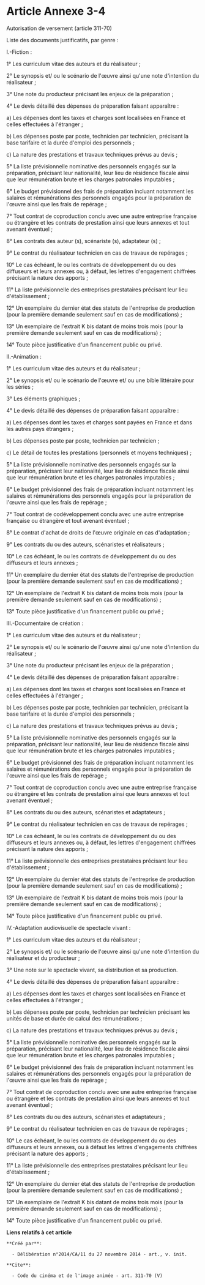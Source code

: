 # Article Annexe 3-4

Autorisation de versement (article 311-70) 

Liste des documents justificatifs, par genre : 

I.-Fiction : 

1° Les curriculum vitae des auteurs et du réalisateur ; 

2° Le synopsis et/ ou le scénario de l'œuvre ainsi qu'une note d'intention du réalisateur ; 

3° Une note du producteur précisant les enjeux de la préparation ; 

4° Le devis détaillé des dépenses de préparation faisant apparaître : 

a) Les dépenses dont les taxes et charges sont localisées en France et celles effectuées à l'étranger ; 

b) Les dépenses poste par poste, technicien par technicien, précisant la base tarifaire et la durée d'emploi des
personnels ; 

c) La nature des prestations et travaux techniques prévus au devis ; 

5° La liste prévisionnelle nominative des personnels engagés sur la préparation, précisant leur nationalité, leur lieu de
résidence fiscale ainsi que leur rémunération brute et les charges patronales imputables ; 

6° Le budget prévisionnel des frais de préparation incluant notamment les salaires et rémunérations des personnels engagés
pour la préparation de l'œuvre ainsi que les frais de repérage ; 

7° Tout contrat de coproduction conclu avec une autre entreprise française ou étrangère et les contrats de prestation ainsi
que leurs annexes et tout avenant éventuel ; 

8° Les contrats des auteur (s), scénariste (s), adaptateur (s) ; 

9° Le contrat du réalisateur technicien en cas de travaux de repérages ; 

10° Le cas échéant, le ou les contrats de développement du ou des diffuseurs et leurs annexes ou, à défaut, les lettres
d'engagement chiffrées précisant la nature des apports ; 

11° La liste prévisionnelle des entreprises prestataires précisant leur lieu d'établissement ; 

12° Un exemplaire du dernier état des statuts de l'entreprise de production (pour la première demande seulement sauf en cas
de modifications) ; 

13° Un exemplaire de l'extrait K bis datant de moins trois mois (pour la première demande seulement sauf en cas de
modifications) ; 

14° Toute pièce justificative d'un financement public ou privé. 

II.-Animation : 

1° Les curriculum vitae des auteurs et du réalisateur ; 

2° Le synopsis et/ ou le scénario de l'œuvre et/ ou une bible littéraire pour les séries ; 

3° Les éléments graphiques ; 

4° Le devis détaillé des dépenses de préparation faisant apparaître : 

a) Les dépenses dont les taxes et charges sont payées en France et dans les autres pays étrangers ; 

b) Les dépenses poste par poste, technicien par technicien ; 

c) Le détail de toutes les prestations (personnels et moyens techniques) ; 

5° La liste prévisionnelle nominative des personnels engagés sur la préparation, précisant leur nationalité, leur lieu de
résidence fiscale ainsi que leur rémunération brute et les charges patronales imputables ; 

6° Le budget prévisionnel des frais de préparation incluant notamment les salaires et rémunérations des personnels engagés
pour la préparation de l'œuvre ainsi que les frais de repérage ; 

7° Tout contrat de codéveloppement conclu avec une autre entreprise française ou étrangère et tout avenant éventuel ; 

8° Le contrat d'achat de droits de l'œuvre originale en cas d'adaptation ; 

9° Les contrats du ou des auteurs, scénaristes et réalisateurs ; 

10° Le cas échéant, le ou les contrats de développement du ou des diffuseurs et leurs annexes ; 

11° Un exemplaire du dernier état des statuts de l'entreprise de production (pour la première demande seulement sauf en cas
de modifications) ; 

12° Un exemplaire de l'extrait K bis datant de moins trois mois (pour la première demande seulement sauf en cas de
modifications) ; 

13° Toute pièce justificative d'un financement public ou privé ; 

III.-Documentaire de création : 

1° Les curriculum vitae des auteurs et du réalisateur ; 

2° Le synopsis et/ ou le scénario de l'œuvre ainsi qu'une note d'intention du réalisateur ; 

3° Une note du producteur précisant les enjeux de la préparation ; 

4° Le devis détaillé des dépenses de préparation faisant apparaître : 

a) Les dépenses dont les taxes et charges sont localisées en France et celles effectuées à l'étranger ; 

b) Les dépenses poste par poste, technicien par technicien, précisant la base tarifaire et la durée d'emploi des
personnels ; 

c) La nature des prestations et travaux techniques prévus au devis ; 

5° La liste prévisionnelle nominative des personnels engagés sur la préparation, précisant leur nationalité, leur lieu de
résidence fiscale ainsi que leur rémunération brute et les charges patronales imputables ; 

6° Le budget prévisionnel des frais de préparation incluant notamment les salaires et rémunérations des personnels engagés
pour la préparation de l'œuvre ainsi que les frais de repérage ; 

7° Tout contrat de coproduction conclu avec une autre entreprise française ou étrangère et les contrats de prestation ainsi
que leurs annexes et tout avenant éventuel ; 

8° Les contrats du ou des auteurs, scénaristes et adaptateurs ; 

9° Le contrat du réalisateur technicien en cas de travaux de repérages ; 

10° Le cas échéant, le ou les contrats de développement du ou des diffuseurs et leurs annexes ou, à défaut, les lettres
d'engagement chiffrées précisant la nature des apports ; 

11° La liste prévisionnelle des entreprises prestataires précisant leur lieu d'établissement ; 

12° Un exemplaire du dernier état des statuts de l'entreprise de production (pour la première demande seulement sauf en cas
de modifications) ; 

13° Un exemplaire de l'extrait K bis datant de moins trois mois (pour la première demande seulement sauf en cas de
modifications) ; 

14° Toute pièce justificative d'un financement public ou privé. 

IV.-Adaptation audiovisuelle de spectacle vivant : 

1° Les curriculum vitae des auteurs et du réalisateur ; 

2° Le synopsis et/ ou le scénario de l'œuvre ainsi qu'une note d'intention du réalisateur et du producteur ; 

3° Une note sur le spectacle vivant, sa distribution et sa production. 

4° Le devis détaillé des dépenses de préparation faisant apparaître : 

a) Les dépenses dont les taxes et charges sont localisées en France et celles effectuées à l'étranger ; 

b) Les dépenses poste par poste, technicien par technicien précisant les unités de base et durée de calcul des
rémunérations ; 

c) La nature des prestations et travaux techniques prévus au devis ; 

5° La liste prévisionnelle nominative des personnels engagés sur la préparation, précisant leur nationalité, leur lieu de
résidence fiscale ainsi que leur rémunération brute et les charges patronales imputables ; 

6° Le budget prévisionnel des frais de préparation incluant notamment les salaires et rémunérations des personnels engagés
pour la préparation de l'œuvre ainsi que les frais de repérage ; 

7° Tout contrat de coproduction conclu avec une autre entreprise française ou étrangère et les contrats de prestation ainsi
que leurs annexes et tout avenant éventuel ; 

8° Les contrats du ou des auteurs, scénaristes et adaptateurs ; 

9° Le contrat du réalisateur technicien en cas de travaux de repérages ; 

10° Le cas échéant, le ou les contrats de développement du ou des diffuseurs et leurs annexes, ou à défaut les lettres
d'engagements chiffrées précisant la nature des apports ; 

11° La liste prévisionnelle des entreprises prestataires précisant leur lieu d'établissement ; 

12° Un exemplaire du dernier état des statuts de l'entreprise de production (pour la première demande seulement sauf en cas
de modifications) ; 

13° Un exemplaire de l'extrait K bis datant de moins trois mois (pour la première demande seulement sauf en cas de
modifications) ; 

14° Toute pièce justificative d'un financement public ou privé.

**Liens relatifs à cet article**

	**Créé par**:

	  - Délibération n°2014/CA/11 du 27 novembre 2014 - art., v. init.

	**Cite**:

	  - Code du cinéma et de l'image animée - art. 311-70 (V)
